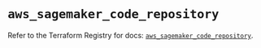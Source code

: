 # `aws_sagemaker_code_repository`

Refer to the Terraform Registry for docs: [`aws_sagemaker_code_repository`](https://registry.terraform.io/providers/hashicorp/aws/4.54.0/docs/resources/sagemaker_code_repository).
